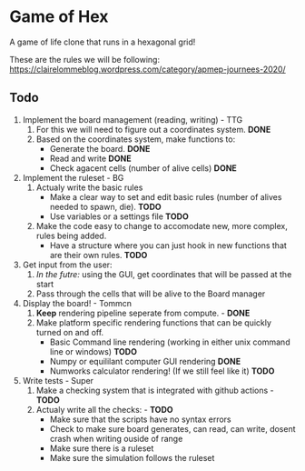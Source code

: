 # Game of Hex

A game of life clone that runs in a hexagonal grid!

These are the rules we will be following:
https://clairelommeblog.wordpress.com/category/apmep-journees-2020/ 
## Todo

1. Implement the board management (reading, writing) - TTG
   1. For this we will need to figure out a coordinates system. **DONE**
   2. Based on the coordinates system, make functions to:
      - Generate the board. **DONE**
      - Read and write **DONE**
      - Check agacent cells (number of alive cells) **DONE**
2. Implement the ruleset - BG
   1. Actualy write the basic rules
      - Make a clear way to set and edit basic rules (number of alives needed to spawn, die). **TODO**
      - Use variables or a settings file **TODO**
   2. Make the code easy to change to accomodate new, more complex, rules being added. 
      - Have a structure where you can just hook in new functions that are their own rules. **TODO**
3. Get input from the user:
   1. *In the futre:* using the GUI, get coordinates that will be passed at the start
   2. Pass through the cells that will be alive to the Board manager
4. Display the board! - Tommcn
    1. **Keep** rendering pipeline seperate from compute. - **DONE**
    2. Make platform specific rendering functions that can be quickly turned on and off.
       - Basic Command line rendering (working in either unix command line or windows) **TODO**
       - Numpy or equililant computer GUI rendering **DONE**
       - Numworks calculator rendering! (If we still feel like it) **TODO** 
5. Write tests - Super
   1. Make a checking system that is integrated with github actions - **TODO**
   2. Actualy write all the checks: - **TODO**
      - Make sure that the scripts have no syntax errors
      - Check to make sure board generates, can read, can write, dosent crash when writing ouside of range
      - Make sure there is a ruleset
      - Make sure the simulation follows the ruleset

